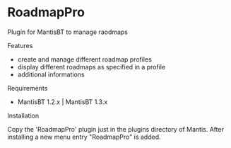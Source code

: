 # RoadmapPro

Plugin for MantisBT to manage raodmaps

Features

+ create and manage different roadmap profiles
+ display different roadmaps as specified in a profile
+ additional informations

Requirements

+ MantisBT 1.2.x | MantisBT 1.3.x

Installation

  Copy the 'RoadmapPro' plugin just in the plugins directory of Mantis. After installing a new menu entry "RoadmapPro" is added.
